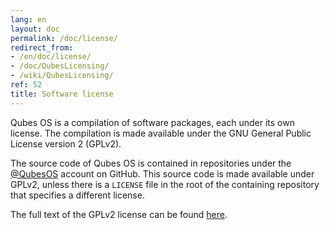 ```yaml
---
lang: en
layout: doc
permalink: /doc/license/
redirect_from:
- /en/doc/license/
- /doc/QubesLicensing/
- /wiki/QubesLicensing/
ref: 52
title: Software license
---
```


Qubes OS is a compilation of software packages, each under its own license. The
compilation is made available under the GNU General Public License version 2
(GPLv2).

The source code of Qubes OS is contained in repositories under the
[@QubesOS](https://github.com/QubesOS) account on GitHub. This source code is
made available under GPLv2, unless there is a `LICENSE` file in the root of the
containing repository that specifies a different license.

The full text of the GPLv2 license can be found
[here](https://www.gnu.org/licenses/gpl-2.0.html).
